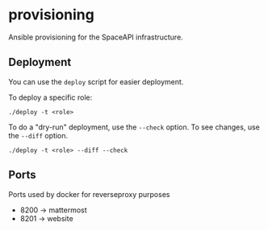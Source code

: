 # provisioning

Ansible provisioning for the SpaceAPI infrastructure.

## Deployment

You can use the `deploy` script for easier deployment.

To deploy a specific role:

    ./deploy -t <role>

To do a "dry-run" deployment, use the `--check` option. To see changes, use the
`--diff` option.

    ./deploy -t <role> --diff --check

## Ports

Ports used by docker for reverseproxy purposes

 * 8200 -> mattermost
 * 8201 -> website
